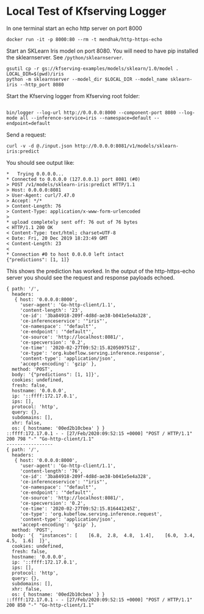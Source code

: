 # Local Test of Kfserving Logger

In one terminal start an echo http server on port 8000

```
docker run -it -p 8000:80 --rm -t mendhak/http-https-echo
```

Start an SKLearn Iris model on port 8080. You will need to have pip installed the sklearnserver. See `/python/sklearnserver`.

```
gsutil cp -r gs://kfserving-examples/models/sklearn/1.0/model .
LOCAL_DIR=$(pwd)/iris
python -m sklearnserver --model_dir $LOCAL_DIR --model_name sklearn-iris --http_port 8080
```

Start the Kfserving logger from Kfserving root folder:

```

bin/logger --log-url http://0.0.0.0:8000 --component-port 8080 --log-mode all --inference-service=iris --namespace=default --endpoint=default
```

Send a request:

```
curl -v -d @./input.json http://0.0.0.0:8081/v1/models/sklearn-iris:predict
```

You should see output like:

```
*   Trying 0.0.0.0...
* Connected to 0.0.0.0 (127.0.0.1) port 8081 (#0)
> POST /v1/models/sklearn-iris:predict HTTP/1.1
> Host: 0.0.0.0:8081
> User-Agent: curl/7.47.0
> Accept: */*
> Content-Length: 76
> Content-Type: application/x-www-form-urlencoded
>
* upload completely sent off: 76 out of 76 bytes
< HTTP/1.1 200 OK
< Content-Type: text/html; charset=UTF-8
< Date: Fri, 20 Dec 2019 18:23:49 GMT
< Content-Length: 23
<
* Connection #0 to host 0.0.0.0 left intact
{"predictions": [1, 1]}
```

This shows the prediction has worked. In the output of the http-https-echo server you should see the request and response payloads echoed.


```
{ path: '/',
  headers: 
   { host: '0.0.0.0:8000',
     'user-agent': 'Go-http-client/1.1',
     'content-length': '23',
     'ce-id': '3ba84918-209f-4d8d-ae38-b041e5e4a328',
     'ce-inferenceservice': '"iris"',
     'ce-namespace': '"default"',
     'ce-endpoint': '"default"',
     'ce-source': 'http://localhost:8081/',
     'ce-specversion': '0.2',
     'ce-time': '2020-02-27T09:52:15.820509751Z',
     'ce-type': 'org.kubeflow.serving.inference.response',
     'content-type': 'application/json',
     'accept-encoding': 'gzip' },
  method: 'POST',
  body: '{"predictions": [1, 1]}',
  cookies: undefined,
  fresh: false,
  hostname: '0.0.0.0',
  ip: '::ffff:172.17.0.1',
  ips: [],
  protocol: 'http',
  query: {},
  subdomains: [],
  xhr: false,
  os: { hostname: '00ed2b10cbea' } }
::ffff:172.17.0.1 - - [27/Feb/2020:09:52:15 +0000] "POST / HTTP/1.1" 200 798 "-" "Go-http-client/1.1"
-----------------
{ path: '/',
  headers: 
   { host: '0.0.0.0:8000',
     'user-agent': 'Go-http-client/1.1',
     'content-length': '76',
     'ce-id': '3ba84918-209f-4d8d-ae38-b041e5e4a328',
     'ce-inferenceservice': '"iris"',
     'ce-namespace': '"default"',
     'ce-endpoint': '"default"',
     'ce-source': 'http://localhost:8081/',
     'ce-specversion': '0.2',
     'ce-time': '2020-02-27T09:52:15.816441245Z',
     'ce-type': 'org.kubeflow.serving.inference.request',
     'content-type': 'application/json',
     'accept-encoding': 'gzip' },
  method: 'POST',
  body: '{  "instances": [    [6.8,  2.8,  4.8,  1.4],    [6.0,  3.4,  4.5,  1.6]  ]}',
  cookies: undefined,
  fresh: false,
  hostname: '0.0.0.0',
  ip: '::ffff:172.17.0.1',
  ips: [],
  protocol: 'http',
  query: {},
  subdomains: [],
  xhr: false,
  os: { hostname: '00ed2b10cbea' } }
::ffff:172.17.0.1 - - [27/Feb/2020:09:52:15 +0000] "POST / HTTP/1.1" 200 850 "-" "Go-http-client/1.1"
```
